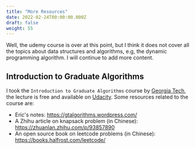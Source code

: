 ```yaml
---
title: "More Resources"
date: 2022-02-24T00:00:00.000Z
draft: false
weight: 55
---
```


Well, the udemy course is over at this point, but I think it does not cover all the topics about data structures and algorithms, e.g, the dynamic programming algorithm. I will continue to add more content.

## Introduction to Graduate Algorithms

I took the `Introduction to Graduate Algorithms` course by [Georgia Tech](https://omscs.gatech.edu/cs-6515-intro-graduate-algorithms), the lecture is free and available on [Udacity](https://classroom.udacity.com/courses/ud401). Some resources related to the course are:

* Eric's notes: https://gtalgorithms.wordpress.com/
* A Zhihu article on knapsack problem (in Chinese): https://zhuanlan.zhihu.com/p/93857890
* An open source book on leetcode problems (in Chinese): https://books.halfrost.com/leetcode/
 
